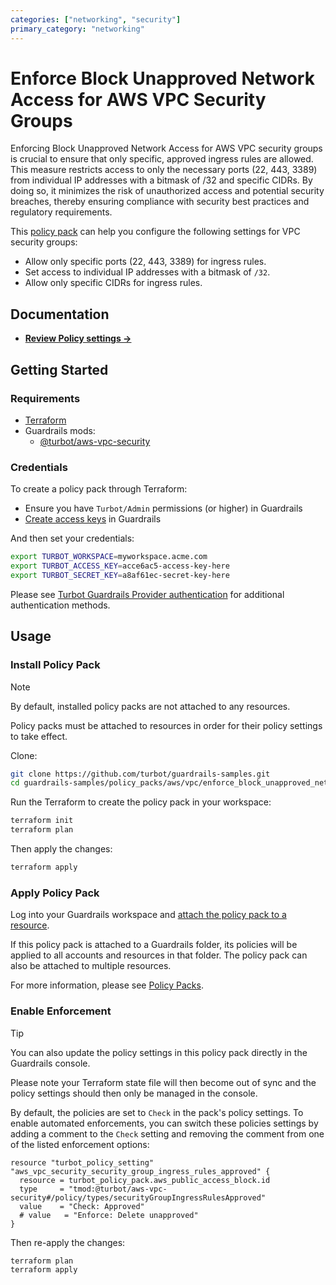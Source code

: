```yaml
---
categories: ["networking", "security"]
primary_category: "networking"
---
```


# Enforce Block Unapproved Network Access for AWS VPC Security Groups

Enforcing Block Unapproved Network Access for AWS VPC security groups is crucial to ensure that only specific, approved ingress rules are allowed. This measure restricts access to only the necessary ports (22, 443, 3389) from individual IP addresses with a bitmask of /32 and specific CIDRs. By doing so, it minimizes the risk of unauthorized access and potential security breaches, thereby ensuring compliance with security best practices and regulatory requirements.

This [policy pack](https://turbot.com/guardrails/docs/concepts/resources/smart-folders) can help you configure the following settings for VPC security groups:

- Allow only specific ports (22, 443, 3389) for ingress rules.
- Set access to individual IP addresses with a bitmask of `/32`.
- Allow only specific CIDRs for ingress rules.

## Documentation

- **[Review Policy settings →](https://hub-guardrails-turbot-com-git-development-turbot.vercel.app/policy-packs/enforce_block_unapproved_network_access_for_security_groups/settings)**

## Getting Started

### Requirements

- [Terraform](https://developer.hashicorp.com/terraform/tutorials/aws-get-started/install-cli)
- Guardrails mods:
  - [@turbot/aws-vpc-security](https://hub-guardrails-turbot-com-git-development-turbot.vercel.app/aws/mods/aws-vpc-security)

### Credentials

To create a policy pack through Terraform:

- Ensure you have `Turbot/Admin` permissions (or higher) in Guardrails
- [Create access keys](https://turbot.com/guardrails/docs/guides/iam/access-keys#generate-a-new-guardrails-api-access-key) in Guardrails

And then set your credentials:

```sh
export TURBOT_WORKSPACE=myworkspace.acme.com
export TURBOT_ACCESS_KEY=acce6ac5-access-key-here
export TURBOT_SECRET_KEY=a8af61ec-secret-key-here
```

Please see [Turbot Guardrails Provider authentication](https://registry.terraform.io/providers/turbot/turbot/latest/docs#authentication) for additional authentication methods.

## Usage

### Install Policy Pack

> [!NOTE]
> By default, installed policy packs are not attached to any resources.
>
> Policy packs must be attached to resources in order for their policy settings to take effect.

Clone:

```sh
git clone https://github.com/turbot/guardrails-samples.git
cd guardrails-samples/policy_packs/aws/vpc/enforce_block_unapproved_network_access_for_security_groups
```

Run the Terraform to create the policy pack in your workspace:

```sh
terraform init
terraform plan
```

Then apply the changes:

```sh
terraform apply
```

### Apply Policy Pack

Log into your Guardrails workspace and [attach the policy pack to a resource](https://turbot.com/guardrails/docs/guides/working-with-folders/smart#attach-a-smart-folder-to-a-resource).

If this policy pack is attached to a Guardrails folder, its policies will be applied to all accounts and resources in that folder. The policy pack can also be attached to multiple resources.

For more information, please see [Policy Packs](https://turbot.com/guardrails/docs/concepts/resources/smart-folders).

### Enable Enforcement

> [!TIP]
> You can also update the policy settings in this policy pack directly in the Guardrails console.
>
> Please note your Terraform state file will then become out of sync and the policy settings should then only be managed in the console.

By default, the policies are set to `Check` in the pack's policy settings. To enable automated enforcements, you can switch these policies settings by adding a comment to the `Check` setting and removing the comment from one of the listed enforcement options:

```hcl
resource "turbot_policy_setting" "aws_vpc_security_security_group_ingress_rules_approved" {
  resource = turbot_policy_pack.aws_public_access_block.id
  type     = "tmod:@turbot/aws-vpc-security#/policy/types/securityGroupIngressRulesApproved"
  value    = "Check: Approved"
  # value   = "Enforce: Delete unapproved"
}
```

Then re-apply the changes:

```sh
terraform plan
terraform apply
```
